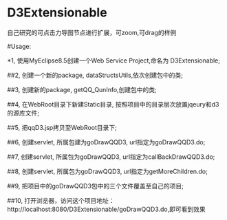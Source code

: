 # D3Extensionable
自己研究的可点击力导图节点进行扩展，可zoom,可drag的样例

#Usage:

*1, 使用MyEclipse8.5创建一个Web Service Project,命名为 D3Extensionable; 

##2, 创建一个新的package, dataStructsUtils,依次创建包中的类;

##3, 创建新的package, getQQ_QunInfo,创建包中的类;

##4, 在WebRoot目录下新建Static目录, 按照项目中的目录层次放置jqeury和d3的源库文件;

##5, 把qqD3.jsp拷贝至WebRoot目录下;

##6, 创建servlet, 所属包建为goDrawQQD3, url指定为goDrawQQD3.do;

##7, 创建servlet, 所属包为goDrawQQD3, url指定为callBackDrawQQD3.do;

##8, 创建servlet, 所属包为goDrawQQD3, url指定为getMoreChildren.do;

##9, 把项目中的goDrawQQD3包中的三个文件覆盖至自己的项目;

##10, 打开浏览器，访问这个项目地址：http://localhost:8080/D3Extensionable/goDrawQQD3.do,即可看到效果

